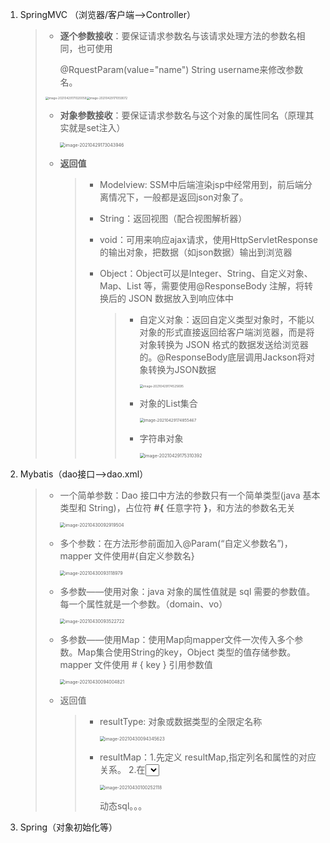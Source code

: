 1. SpringMVC （浏览器/客户端——>Controller）

   > - **逐个参数接收**：要保证请求参数名与该请求处理方法的参数名相同，也可使用
   >
   >   @RquestParam(value="name") String username来修改参数名。
   >
   > <img src="/Users/jackiez/学海/Java开发笔记/picture/image-20210429171020058.png" alt="image-20210429171020058" style="zoom:33%;" /><img src="/Users/jackiez/学海/Java开发笔记/picture/image-20210429171059072.png" alt="image-20210429171059072" style="zoom:33%;" />
   >
   > - **对象参数接收**：要保证请求参数名与这个对象的属性同名（原理其实就是set注入）
   >
   >   <img src="/Users/jackiez/学海/Java开发笔记/picture/image-20210429173043946.png" alt="image-20210429173043946" style="zoom:50%;" />
   >
   > - **返回值**
   >
   >   > - Modelview: SSM中后端渲染jsp中经常用到，前后端分离情况下，一般都是返回json对象了。
   >   >
   >   > -  String：返回视图（配合视图解析器）
   >   >
   >   > - void：可用来响应ajax请求，使用HttpServletResponse的输出对象，把数据（如json数据）输出到浏览器
   >   >
   >   > - Object：Object可以是Integer、String、自定义对象、 Map、List 等，需要使用@ResponseBody 注解，将转换后的 JSON 数据放入到响应体中
   >   >
   >   >   > - 自定义对象：返回自定义类型对象时，不能以对象的形式直接返回给客户端浏览器，而是将对象转换为 JSON 格式的数据发送给浏览器的。@ResponseBody底层调用Jackson将对象转换为JSON数据
   >   >   >
   >   >   >   <img src="/Users/jackiez/学海/Java开发笔记/picture/image-20210429174525695.png" alt="image-20210429174525695" style="zoom:35%;" />
   >   >   >
   >   >   > - 对象的List集合
   >   >   >
   >   >   >   <img src="/Users/jackiez/学海/Java开发笔记/picture/image-20210429174855467.png" alt="image-20210429174855467" style="zoom:45%;" />
   >   >   >
   >   >   > - 字符串对象
   >   >   >
   >   >   >   <img src="/Users/jackiez/学海/Java开发笔记/picture/image-20210429175310392.png" alt="image-20210429175310392" style="zoom:50%;" />

2. Mybatis（dao接口——>dao.xml）

   > - 一个简单参数：Dao 接口中方法的参数只有一个简单类型(java 基本类型和 String)，占位符 **#{** 任意字符 **}**，和方法的参数名无关
   >
   >   <img src="/Users/jackiez/学海/Java开发笔记/picture/image-20210430092919504.png" alt="image-20210430092919504" style="zoom:50%;" />
   >
   > - 多个参数：在方法形参前面加入@Param(“自定义参数名”)， mapper 文件使用#{自定义参数名}
   >
   >   <img src="/Users/jackiez/学海/Java开发笔记/picture/image-20210430093118979.png" alt="image-20210430093118979" style="zoom:50%;" />
   >
   > - 多参数——使用对象：java 对象的属性值就是 sql 需要的参数值。 每一个属性就是一个参数。（domain、vo）
   >
   >   <img src="/Users/jackiez/学海/Java开发笔记/picture/image-20210430093522722.png" alt="image-20210430093522722" style="zoom:50%;" />
   >
   > - 多参数——使用Map：使用Map向mapper文件一次传入多个参数。Map集合使用String的key，Object 类型的值存储参数。 mapper 文件使用 # { key } 引用参数值
   >
   >   <img src="/Users/jackiez/学海/Java开发笔记/picture/image-20210430094004821.png" alt="image-20210430094004821" style="zoom:50%;" />
   >
   > - 返回值
   >
   >   > - resultType: 对象或数据类型的全限定名称
   >   >
   >   >   <img src="/Users/jackiez/学海/Java开发笔记/picture/image-20210430094345623.png" alt="image-20210430094345623" style="zoom:50%;" />
   >   >
   >   > - resultMap：1.先定义 resultMap,指定列名和属性的对应关系。 2.在<select>中把 resultType 替换为 resultMap。（用来解决数据库列名和domain属性名不一致的问题。在springboot的自动生成中，不存在这种问题）
   >   >
   >   >   <img src="/Users/jackiez/学海/Java开发笔记/picture/image-20210430100252118.png" alt="image-20210430100252118" style="zoom:50%;" />
   >   >
   >   >   动态sql。。。

3. Spring（对象初始化等）

   > 


